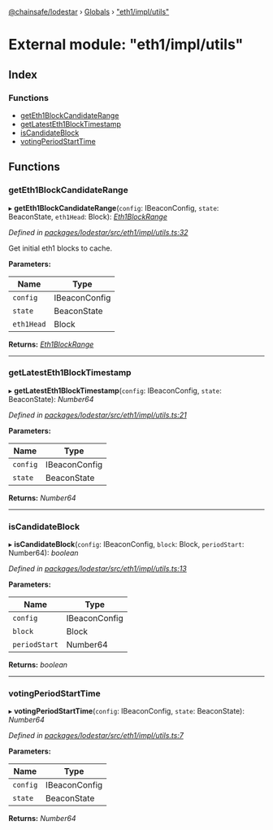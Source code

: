 [@chainsafe/lodestar](../README.md) › [Globals](../globals.md) › ["eth1/impl/utils"](_eth1_impl_utils_.md)

# External module: "eth1/impl/utils"

## Index

### Functions

* [getEth1BlockCandidateRange](_eth1_impl_utils_.md#geteth1blockcandidaterange)
* [getLatestEth1BlockTimestamp](_eth1_impl_utils_.md#getlatesteth1blocktimestamp)
* [isCandidateBlock](_eth1_impl_utils_.md#iscandidateblock)
* [votingPeriodStartTime](_eth1_impl_utils_.md#votingperiodstarttime)

## Functions

###  getEth1BlockCandidateRange

▸ **getEth1BlockCandidateRange**(`config`: IBeaconConfig, `state`: BeaconState, `eth1Head`: Block): *[Eth1BlockRange](../interfaces/_eth1_interface_.eth1blockrange.md)*

*Defined in [packages/lodestar/src/eth1/impl/utils.ts:32](https://github.com/ChainSafe/lodestar/blob/b5860cf/packages/lodestar/src/eth1/impl/utils.ts#L32)*

Get initial eth1 blocks to cache.

**Parameters:**

Name | Type |
------ | ------ |
`config` | IBeaconConfig |
`state` | BeaconState |
`eth1Head` | Block |

**Returns:** *[Eth1BlockRange](../interfaces/_eth1_interface_.eth1blockrange.md)*

___

###  getLatestEth1BlockTimestamp

▸ **getLatestEth1BlockTimestamp**(`config`: IBeaconConfig, `state`: BeaconState): *Number64*

*Defined in [packages/lodestar/src/eth1/impl/utils.ts:21](https://github.com/ChainSafe/lodestar/blob/b5860cf/packages/lodestar/src/eth1/impl/utils.ts#L21)*

**Parameters:**

Name | Type |
------ | ------ |
`config` | IBeaconConfig |
`state` | BeaconState |

**Returns:** *Number64*

___

###  isCandidateBlock

▸ **isCandidateBlock**(`config`: IBeaconConfig, `block`: Block, `periodStart`: Number64): *boolean*

*Defined in [packages/lodestar/src/eth1/impl/utils.ts:13](https://github.com/ChainSafe/lodestar/blob/b5860cf/packages/lodestar/src/eth1/impl/utils.ts#L13)*

**Parameters:**

Name | Type |
------ | ------ |
`config` | IBeaconConfig |
`block` | Block |
`periodStart` | Number64 |

**Returns:** *boolean*

___

###  votingPeriodStartTime

▸ **votingPeriodStartTime**(`config`: IBeaconConfig, `state`: BeaconState): *Number64*

*Defined in [packages/lodestar/src/eth1/impl/utils.ts:7](https://github.com/ChainSafe/lodestar/blob/b5860cf/packages/lodestar/src/eth1/impl/utils.ts#L7)*

**Parameters:**

Name | Type |
------ | ------ |
`config` | IBeaconConfig |
`state` | BeaconState |

**Returns:** *Number64*
